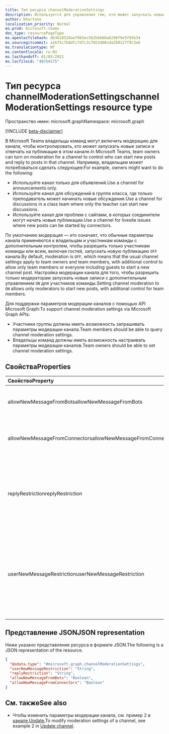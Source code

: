 ```yaml
---
title: Тип ресурса channelModerationSettings
description: Используется для управления тем, кто может запускать новые записи и отвечать на них в канале.
author: bhartono
localization_priority: Normal
ms.prod: microsoft-teams
doc_type: resourcePageType
ms.openlocfilehash: db3618528aef9b5ec562bbb80a6298f9e5f05b34
ms.sourcegitcommit: a1675c7b8dfc7d7c3c7923d06cda2b0127f9c3e6
ms.translationtype: MT
ms.contentlocale: ru-RU
ms.lasthandoff: 01/05/2021
ms.locfileid: "49754175"
---
```

# <a name="channelmoderationsettings-resource-type"></a><span data-ttu-id="35edc-103">Тип ресурса channelModerationSettings</span><span class="sxs-lookup"><span data-stu-id="35edc-103">channelModerationSettings resource type</span></span>

<span data-ttu-id="35edc-104">Пространство имен: microsoft.graph</span><span class="sxs-lookup"><span data-stu-id="35edc-104">Namespace: microsoft.graph</span></span>

[!INCLUDE [beta-disclaimer](../../includes/beta-disclaimer.md)]

<span data-ttu-id="35edc-105">В Microsoft Teams владельцы команд могут включить модерацию для канала, чтобы контролировать, кто может запускать новые записи и отвечать на публикации в этом канале.</span><span class="sxs-lookup"><span data-stu-id="35edc-105">In Microsoft Teams, team owners can turn on moderation for a channel to control who can start new posts and reply to posts in that channel.</span></span> <span data-ttu-id="35edc-106">Например, владельцам может потребоваться сделать следующее:</span><span class="sxs-lookup"><span data-stu-id="35edc-106">For example, owners might want to do the following:</span></span>

- <span data-ttu-id="35edc-107">Используйте канал только для объявлений.</span><span class="sxs-lookup"><span data-stu-id="35edc-107">Use a channel for announcements only.</span></span>
- <span data-ttu-id="35edc-108">Используйте канал для обсуждений в группе класса, где только преподаватель может начинать новые обсуждения.</span><span class="sxs-lookup"><span data-stu-id="35edc-108">Use a channel for discussions in a class team where only the teacher can start new discussions.</span></span>
- <span data-ttu-id="35edc-109">Используйте канал для проблем с сайтами, в которых соединители могут начать новые публикации.</span><span class="sxs-lookup"><span data-stu-id="35edc-109">Use a channel for livesite issues where new posts can be started by connectors.</span></span>

<span data-ttu-id="35edc-110">По умолчанию модерация — это означает, что обычные параметры канала применяются к владельцам и участникам команды с дополнительным контролем, чтобы разрешить только участникам команды или всем, включая гостей, запускать новую публикацию `OFF` канала.</span><span class="sxs-lookup"><span data-stu-id="35edc-110">By default, moderation is `OFF`, which means that the usual channel settings apply to team owners and team members, with additional control to allow only team members or everyone including guests to start a new channel post.</span></span> <span data-ttu-id="35edc-111">Настройка модерации канала для того, чтобы разрешить только модераторам запускать новые записи с дополнительным управлением `ON` для участников команды.</span><span class="sxs-lookup"><span data-stu-id="35edc-111">Setting channel moderation to `ON` allows only moderators to start new posts, with additonal control for team members.</span></span>

<span data-ttu-id="35edc-112">Для поддержки параметров модерации каналов с помощью API Microsoft Graph:</span><span class="sxs-lookup"><span data-stu-id="35edc-112">To support channel moderation settings via Microsoft Graph APIs:</span></span>

- <span data-ttu-id="35edc-113">Участники группы должны иметь возможность запрашивать параметры модерации канала.</span><span class="sxs-lookup"><span data-stu-id="35edc-113">Team members should be able to query channel moderation settings.</span></span>
- <span data-ttu-id="35edc-114">Владельцы команд должны иметь возможность настраивать параметры модерации каналов.</span><span class="sxs-lookup"><span data-stu-id="35edc-114">Team owners should be able to set channel moderation settings.</span></span>

## <a name="properties"></a><span data-ttu-id="35edc-115">Свойства</span><span class="sxs-lookup"><span data-stu-id="35edc-115">Properties</span></span>
|<span data-ttu-id="35edc-116">Свойство</span><span class="sxs-lookup"><span data-stu-id="35edc-116">Property</span></span>|<span data-ttu-id="35edc-117">Тип</span><span class="sxs-lookup"><span data-stu-id="35edc-117">Type</span></span>|<span data-ttu-id="35edc-118">Описание</span><span class="sxs-lookup"><span data-stu-id="35edc-118">Description</span></span>|
|:---|:---|:---|
|<span data-ttu-id="35edc-119">allowNewMessageFromBots</span><span class="sxs-lookup"><span data-stu-id="35edc-119">allowNewMessageFromBots</span></span>|<span data-ttu-id="35edc-120">Boolean</span><span class="sxs-lookup"><span data-stu-id="35edc-120">Boolean</span></span>|<span data-ttu-id="35edc-121">Указывает, разрешено ли ботам размещать сообщения.</span><span class="sxs-lookup"><span data-stu-id="35edc-121">Indicates whether bots are allowed to post messages.</span></span>|
|<span data-ttu-id="35edc-122">allowNewMessageFromConnectors</span><span class="sxs-lookup"><span data-stu-id="35edc-122">allowNewMessageFromConnectors</span></span>|<span data-ttu-id="35edc-123">Boolean</span><span class="sxs-lookup"><span data-stu-id="35edc-123">Boolean</span></span>|<span data-ttu-id="35edc-124">Указывает, разрешено ли соединитетелям размещать сообщения.</span><span class="sxs-lookup"><span data-stu-id="35edc-124">Indicates whether connectors are allowed to post messages.</span></span>|
|<span data-ttu-id="35edc-125">replyRestriction</span><span class="sxs-lookup"><span data-stu-id="35edc-125">replyRestriction</span></span>|<span data-ttu-id="35edc-126">replyRestriction</span><span class="sxs-lookup"><span data-stu-id="35edc-126">replyRestriction</span></span>|<span data-ttu-id="35edc-127">Указывает, кому разрешено отвечать на канал teams.</span><span class="sxs-lookup"><span data-stu-id="35edc-127">Indicates who is allowed to reply to the teams channel.</span></span> <span data-ttu-id="35edc-128">Возможные значения: `everyone`, `authorAndModerators`, `unknownFutureValue`.</span><span class="sxs-lookup"><span data-stu-id="35edc-128">Possible values are: `everyone`, `authorAndModerators`, `unknownFutureValue`.</span></span>|
|<span data-ttu-id="35edc-129">userNewMessageRestriction</span><span class="sxs-lookup"><span data-stu-id="35edc-129">userNewMessageRestriction</span></span>|<span data-ttu-id="35edc-130">userNewMessageRestriction</span><span class="sxs-lookup"><span data-stu-id="35edc-130">userNewMessageRestriction</span></span>|<span data-ttu-id="35edc-131">Указывает, кому разрешено отправлять сообщения в канал Teams.</span><span class="sxs-lookup"><span data-stu-id="35edc-131">Indicates who is allowed to post messages to teams channel.</span></span> <span data-ttu-id="35edc-132">Возможные значения: `everyone`, `everyoneExceptGuests`, `moderators`, `unknownFutureValue`.</span><span class="sxs-lookup"><span data-stu-id="35edc-132">Possible values are: `everyone`, `everyoneExceptGuests`, `moderators`, `unknownFutureValue`.</span></span>|

## <a name="json-representation"></a><span data-ttu-id="35edc-133">Представление JSON</span><span class="sxs-lookup"><span data-stu-id="35edc-133">JSON representation</span></span>
<span data-ttu-id="35edc-134">Ниже указано представление ресурса в формате JSON.</span><span class="sxs-lookup"><span data-stu-id="35edc-134">The following is a JSON representation of the resource.</span></span>
<!-- {
  "blockType": "resource",
  "@odata.type": "microsoft.graph.channelModerationSettings"
}
-->
``` json
{
  "@odata.type": "#microsoft.graph.channelModerationSettings",
  "userNewMessageRestriction": "String",
  "replyRestriction": "String",
  "allowNewMessageFromBots": "Boolean",
  "allowNewMessageFromConnectors": "Boolean"
}
```

## <a name="see-also"></a><span data-ttu-id="35edc-135">См. также</span><span class="sxs-lookup"><span data-stu-id="35edc-135">See also</span></span>

- <span data-ttu-id="35edc-136">Чтобы изменить параметры модерации канала, см. пример 2 в [канале Update.](../api/channel-patch.md)</span><span class="sxs-lookup"><span data-stu-id="35edc-136">To modify moderation settings of a channel, see example 2 in [Update channel](../api/channel-patch.md).</span></span>